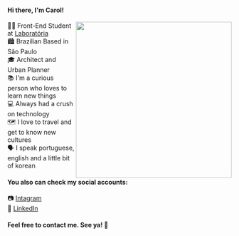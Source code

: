 #### Hi there, I'm Carol! 

<img align='right' src='https://cdn.dribbble.com/users/2789762/screenshots/8630894/media/583b209224b027954cb6e8b9901cb731.gif' width=350 frameBorder="0" ></img>


:woman_student: Front-End Student at [Laboratória](https://www.laboratoria.la/br)<br>
:cityscape: Brazilian Based in São Paulo <br>
:mortar_board: Architect and Urban Planner <br>
:books: I'm a curious person who loves to learn new things <br>
:computer: Always had a crush on technology <br>
:world_map: I love to travel and get to know new cultures <br>
:speaking_head: I speak portuguese, english and a little bit of korean


#### You also can check my social accounts: 
:camera: [Intagram](https://www.instagram.com/carolmarcionilia/)<br>
:briefcase: [LinkedIn](https://www.linkedin.com/in/carolinescosta/)<br>

#### Feel free to contact me. See ya! :wave:


